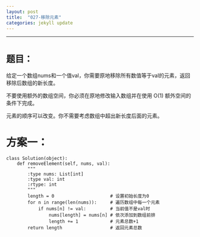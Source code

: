 ```yaml
---
layout: post
title:  "027-移除元素"
categories: jekyll update
---
```

_______________________________________________________________________________
# `题目：`
给定一个数组nums和一个值val，你需要原地移除所有数值等于val的元素，返回移除后数组的新长度。

不要使用额外的数组空间，你必须在原地修改输入数组并在使用 O(1) 额外空间的条件下完成。

元素的顺序可以改变。你不需要考虑数组中超出新长度后面的元素。

# 方案一：

    class Solution(object):
        def removeElement(self, nums, val):
            """
            :type nums: List[int]
            :type val: int
            :rtype: int
            """
            length = 0                     # 设置初始长度为0
            for n in range(len(nums)):     # 遍历数组中每一个元素
                if nums[n] != val:         # 当前值不是val时
                    nums[length] = nums[n] # 依次添加到数组前排
                    length += 1            # 元素总数+1
            return length                  # 返回元素总数



